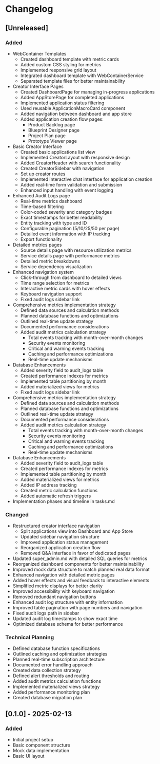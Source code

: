# Changelog

## [Unreleased]

### Added
- WebContainer Templates
  - Created dashboard template with metric cards
  - Added custom CSS styling for metrics
  - Implemented responsive grid layout
  - Integrated dashboard template with WebContainerService
  - Separated template files for better maintainability
- Creator Interface Pages
  - Created DashboardPage for managing in-progress applications
  - Added AppStorePage for completed applications
  - Implemented application status filtering
  - Used reusable ApplicationMacroCard component
  - Added navigation between dashboard and app store
  - Added application creation flow pages:
    - Product Backlog page
    - Blueprint Designer page
    - Project Plan page
    - Prototype Viewer page
- Basic Creator Interface
  - Created basic applications list view
  - Implemented CreatorLayout with responsive design
  - Added CreatorHeader with search functionality
  - Created CreatorSidebar with navigation
  - Set up creator routes
  - Implemented interactive chat interface for application creation
  - Added real-time form validation and submission
  - Enhanced input handling with event logging
- Enhanced Audit Logs page
  - Real-time metrics dashboard
  - Time-based filtering
  - Color-coded severity and category badges
  - Exact timestamps for better readability
  - Entity tracking with type and ID
  - Configurable pagination (5/10/25/50 per page)
  - Detailed event information with IP tracking
  - Export functionality
- Detailed metrics pages
  - Source details page with resource utilization metrics
  - Service details page with performance metrics
  - Detailed metric breakdowns
  - Service dependency visualization
- Enhanced navigation system
  - Click-through from dashboard to detailed views
  - Time range selection for metrics
  - Interactive metric cards with hover effects
  - Keyboard navigation support
  - Fixed audit logs sidebar link
- Comprehensive metrics implementation strategy
  - Defined data sources and calculation methods
  - Planned database functions and optimizations
  - Outlined real-time update strategy
  - Documented performance considerations
  - Added audit metrics calculation strategy
    - Total events tracking with month-over-month changes
    - Security events monitoring
    - Critical and warning events tracking
    - Caching and performance optimizations
    - Real-time update mechanisms
- Database Enhancements
  - Added severity field to audit_logs table
  - Created performance indexes for metrics
  - Implemented table partitioning by month
  - Added materialized views for metrics
  - Fixed audit logs sidebar link
- Comprehensive metrics implementation strategy
  - Defined data sources and calculation methods
  - Planned database functions and optimizations
  - Outlined real-time update strategy
  - Documented performance considerations
  - Added audit metrics calculation strategy
    - Total events tracking with month-over-month changes
    - Security events monitoring
    - Critical and warning events tracking
    - Caching and performance optimizations
    - Real-time update mechanisms
- Database Enhancements
  - Added severity field to audit_logs table
  - Created performance indexes for metrics
  - Implemented table partitioning by month
  - Added materialized views for metrics
  - Added IP address tracking
  - Created metric calculation functions
  - Added automatic refresh triggers
- Implementation phases and timeline in tasks.md

### Changed
- Restructured creator interface navigation
  - Split applications view into Dashboard and App Store
  - Updated sidebar navigation structure
  - Improved application status management
  - Reorganized application creation flow
  - Removed Q&A interface in favor of dedicated pages
- Updated super_admin.md with detailed SQL queries for metrics
- Reorganized dashboard components for better maintainability
- Improved mock data structure to match planned real data format
- Enhanced navigation with detailed metric pages
- Added hover effects and visual feedback to interactive elements
- Simplified metric displays for better clarity
- Improved accessibility with keyboard navigation
- Removed redundant navigation buttons
- Enhanced audit log structure with entity information
- Improved table pagination with page numbers and navigation
- Fixed audit logs path in sidebar
- Updated audit log timestamps to show exact time
- Optimized database schema for better performance

### Technical Planning
- Defined database function specifications
- Outlined caching and optimization strategies
- Planned real-time subscription architecture
- Documented error handling approach
- Created data collection strategy
- Defined alert thresholds and routing
- Added audit metrics calculation functions
- Implemented materialized views strategy
- Added performance monitoring plan
- Created database migration plan

## [0.1.0] - 2025-02-13

### Added
- Initial project setup
- Basic component structure
- Mock data implementation
- Basic UI layout